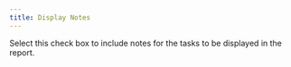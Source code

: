 ```yaml
---
title: Display Notes
---
```



Select this check box to include notes for the tasks to be displayed in the report.
